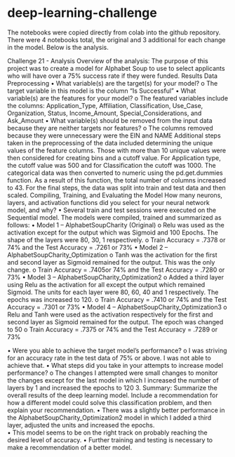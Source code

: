 # deep-learning-challenge

The notebooks were copied directly from colab into the github repository. There were 4 notebooks total, the original and 3 additional for each change in the model.  Below is the analysis.


Challenge 21 - Analysis
Overview of the analysis: 
The purpose of this project was to create a model for Alphabet Soup to use to select applicants who will have over a 75% success rate if they were funded.
Results
Data Preprocessing
•	What variable(s) are the target(s) for your model?
o	The target variable in this model is the column “Is Successful”
•	What variable(s) are the features for your model?
o	The featured variables include the columns: Application_Type, Affiliation, Classification, Use_Case, Organization, Status, Income_Amount, Special_Considerations, and Ask_Amount
•	What variable(s) should be removed from the input data because they are neither targets nor features?
o	The columns removed because they were unnecessary were the EIN and NAME 
Additional steps taken in the preprocessing of the data included determining the unique values of the feature columns. Those with more than 10 unique values were then considered for creating bins and a cutoff value.  For Application type, the cutoff value was 500 and for Classification the cutoff was 1000.
The categorical data was then converted to numeric using the pd.get.dummies function.  As a result of this function, the total number of columns increased to 43.  For the final steps, the data was split into train and test data and then scaled. 
Compiling, Training, and Evaluating the Model
How many neurons, layers, and activation functions did you select for your neural network model, and why?
•	Several train and test sessions were executed on the Sequential model. The models were compiled, trained and summarized as follows:
•	Model 1 – AlphabetSoupCharity (Original)
o	Relu was used as the activation except for the output which was Sigmoid and 100 Epochs.  The shape of the layers were 80, 30, 1 respectively.
o	Train Accuracy = .7378 or 74% and the Test Accuracy = .7261 or 73%
•	Model 2 – AlphabetSoupCharity_Optimization
o	Tanh was the activation for the first and second layer as Sigmoid remained for the output.  This was the only change.
o	Train Accuracy = .7405or 74% and the Test Accuracy = .7280 or 73%
•	Model 3 – AlphabetSoupCharity_Optimization2
o	Added a third layer using Relu as the activation for all except the output which remained Sigmoid. The units for each layer were 80, 60, 40 and 1 respectively.  The epochs was increased to 120.
o	Train Accuracy = .7410 or 74% and the Test Accuracy = .7301 or 73%
•	Model 4 – AlphabetSoupCharity_Optimization3
o	Relu and Tanh were used as the activation respectively for the first and second layer as Sigmoid remained for the output.  The epoch was changed to 50
o	Train Accuracy = .7375 or 74% and the Test Accuracy = .7289 or 73%

•	Were you able to achieve the target model’s performance?
o	 I was striving for an accuracy rate in the test data of 75% or above.  I was not able to achieve that.
•	What steps did you take in your attempts to increase model performance?
o	The changes I attempted were small changes to monitor the changes except for the last model in which I increased the number of layers by 1 and increased the epochs to 120
3.	Summary: Summarize the overall results of the deep learning model. Include a recommendation for how a different model could solve this classification problem, and then explain your recommendation.
•	There was a slightly better performance in the AlphabetSoupCharity_Optimization2 model in which I added a third layer, adjusted the units and increased the epochs.  
•	This model seems to be on the right track on probably reaching the desired level of accuracy.
•	Further training and testing is necessary to make a recommendation of a better model.
